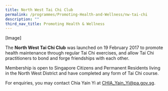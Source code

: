 ```yaml
---
title: North West Tai Chi Club
permalink: /programmes/Promoting-Health-and-Wellness/nw-tai-chi
description: ""
third_nav_title: Promoting Health & Wellness
---
```


[Image]

The **North West Tai Chi Club** was launched on 19 February 2017 to promote health maintenance through regular Tai Chi exercises, and allow Tai Chi practitioners to bond and forge friendships with each other.  
  
Membership is open to Singapore Citizens and Permanent Residents living in the North West District and have completed any form of Tai Chi course.  
  
For enquiries, you may contact Chia Yain Yi at [CHIA\_Yain\_Yi@pa.gov.sg](mailto:CHIA_Yain_Yi@pa.gov.sg).